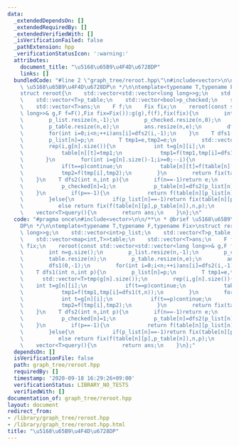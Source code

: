 ```yaml
---
data:
  _extendedDependsOn: []
  _extendedRequiredBy: []
  _extendedVerifiedWith: []
  _isVerificationFailed: false
  _pathExtension: hpp
  _verificationStatusIcon: ':warning:'
  attributes:
    document_title: "\u5168\u65B9\u4F4D\u6728DP"
    links: []
  bundledCode: "#line 2 \"graph_tree/reroot.hpp\"\n#include<vector>\n\n/**\n * @brief\
    \ \u5168\u65B9\u4F4D\u6728DP\n */\n\ntemplate<typename T,typename F,typename Fix>\n\
    struct reroot{\n    std::vector<std::vector<long long>>g;\n    std::vector<int>p_list;\n\
    \    std::vector<T>p_table;\n    std::vector<bool>p_checked;\n    std::vector<map<int,T>>table;\n\
    \    std::vector<T>ans;\n    F f;\n    Fix fix;\n    reroot(const std::vector<std::vector<long\
    \ long>>& g,F f=F(),Fix fix=Fix()):g(g),f(f),fix(fix){\n        int n=g.size();\n\
    \        p_list.resize(n,-1);\n        p_checked.resize(n,0);\n        table.resize(n);\n\
    \        p_table.resize(n,e);\n        ans.resize(n,e);\n        dfs1(0,-1);\n\
    \        for(int i=0;i<n;++i)ans[i]=dfs2(i,-1);\n    }\n    T dfs1(int n,int p){\n\
    \        p_list[n]=p;\n        T tmp1=e,tmp2=e;\n        std::vector<T>tmp(g[n].size());\n\
    \        rep(i,g[n].size()){\n            int t=g[n][i];\n            if(t==p)continue;\n\
    \            table[n][t]=tmp1;\n            tmp1=f(tmp1,tmp[i]=dfs1(t,n));\n \
    \       }\n        for(int i=g[n].size()-1;i>=0;--i){\n            int t=g[n][i];\n\
    \            if(t==p)continue;\n            table[n][t]=f(table[n][t],tmp2);\n\
    \            tmp2=f(tmp[i],tmp2);\n        }\n        return fix(table[n][p]=tmp1,n,p);\n\
    \    }\n    T dfs2(int n,int p){\n        if(n==-1)return e;\n        if(!p_checked[n]){\n\
    \            p_checked[n]=1;\n            p_table[n]=dfs2(p_list[n],n);\n    \
    \    }\n        if(p==-1){\n            return f(table[n][p_list[n]],p_table[n]);\n\
    \        }else{\n            if(p_list[n]==-1)return fix(table[n][p],n,p);\n \
    \           else return fix(f(table[n][p],p_table[n]),n,p);\n        }\n    }\n\
    \    vector<T>query(){\n        return ans;\n    }\n};\n"
  code: "#pragma once\n#include<vector>\n\n/**\n * @brief \u5168\u65B9\u4F4D\u6728\
    DP\n */\n\ntemplate<typename T,typename F,typename Fix>\nstruct reroot{\n    std::vector<std::vector<long\
    \ long>>g;\n    std::vector<int>p_list;\n    std::vector<T>p_table;\n    std::vector<bool>p_checked;\n\
    \    std::vector<map<int,T>>table;\n    std::vector<T>ans;\n    F f;\n    Fix\
    \ fix;\n    reroot(const std::vector<std::vector<long long>>& g,F f=F(),Fix fix=Fix()):g(g),f(f),fix(fix){\n\
    \        int n=g.size();\n        p_list.resize(n,-1);\n        p_checked.resize(n,0);\n\
    \        table.resize(n);\n        p_table.resize(n,e);\n        ans.resize(n,e);\n\
    \        dfs1(0,-1);\n        for(int i=0;i<n;++i)ans[i]=dfs2(i,-1);\n    }\n\
    \    T dfs1(int n,int p){\n        p_list[n]=p;\n        T tmp1=e,tmp2=e;\n  \
    \      std::vector<T>tmp(g[n].size());\n        rep(i,g[n].size()){\n        \
    \    int t=g[n][i];\n            if(t==p)continue;\n            table[n][t]=tmp1;\n\
    \            tmp1=f(tmp1,tmp[i]=dfs1(t,n));\n        }\n        for(int i=g[n].size()-1;i>=0;--i){\n\
    \            int t=g[n][i];\n            if(t==p)continue;\n            table[n][t]=f(table[n][t],tmp2);\n\
    \            tmp2=f(tmp[i],tmp2);\n        }\n        return fix(table[n][p]=tmp1,n,p);\n\
    \    }\n    T dfs2(int n,int p){\n        if(n==-1)return e;\n        if(!p_checked[n]){\n\
    \            p_checked[n]=1;\n            p_table[n]=dfs2(p_list[n],n);\n    \
    \    }\n        if(p==-1){\n            return f(table[n][p_list[n]],p_table[n]);\n\
    \        }else{\n            if(p_list[n]==-1)return fix(table[n][p],n,p);\n \
    \           else return fix(f(table[n][p],p_table[n]),n,p);\n        }\n    }\n\
    \    vector<T>query(){\n        return ans;\n    }\n};"
  dependsOn: []
  isVerificationFile: false
  path: graph_tree/reroot.hpp
  requiredBy: []
  timestamp: '2020-09-18 16:29:26+09:00'
  verificationStatus: LIBRARY_NO_TESTS
  verifiedWith: []
documentation_of: graph_tree/reroot.hpp
layout: document
redirect_from:
- /library/graph_tree/reroot.hpp
- /library/graph_tree/reroot.hpp.html
title: "\u5168\u65B9\u4F4D\u6728DP"
---
```


